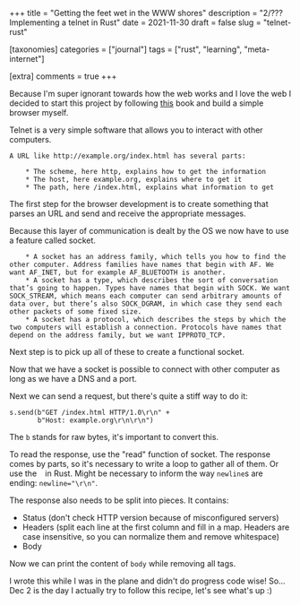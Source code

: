 +++
title = "Getting the feet wet in the WWW shores"
description = "2/??? Implementing a telnet in Rust"
date = 2021-11-30
draft = false
slug = "telnet-rust"

[taxonomies]
categories = ["journal"]
tags = ["rust", "learning", "meta-internet"]

[extra]
comments = true
+++

Because I'm super ignorant towards how the web works and I love the web I decided to start this project by following [this](https://browser.engineering/http.html) book and build a simple browser myself.

Telnet is a very simple software that allows you to interact with other computers. 

    A URL like http://example.org/index.html has several parts:

        * The scheme, here http, explains how to get the information
        * The host, here example.org, explains where to get it
        * The path, here /index.html, explains what information to get

The first step for the browser development is to create something that parses an URL and send and receive the appropriate messages.

Because this layer of communication is dealt by the OS we now have to use a feature called socket.

        * A socket has an address family, which tells you how to find the other computer. Address families have names that begin with AF. We want AF_INET, but for example AF_BLUETOOTH is another.
        * A socket has a type, which describes the sort of conversation that’s going to happen. Types have names that begin with SOCK. We want SOCK_STREAM, which means each computer can send arbitrary amounts of data over, but there’s also SOCK_DGRAM, in which case they send each other packets of some fixed size.
        * A socket has a protocol, which describes the steps by which the two computers will establish a connection. Protocols have names that depend on the address family, but we want IPPROTO_TCP.

Next step is to pick up all of these to create a functional socket.

Now that we have a socket is possible to connect with other computer as long as we have a DNS and a port.

Next we can send a request, but there's quite a stiff way to do it:

```
s.send(b"GET /index.html HTTP/1.0\r\n" + 
       b"Host: example.org\r\n\r\n")
```

The `b` stands for raw bytes, it's important to convert this.

To read the response, use the "read" function of socket. The response comes by parts, so it's necessary to write a loop to gather all of them. Or use the ` ` in Rust. Might be necessary to inform the way `newline`s are ending: `newline="\r\n"`.

The response also needs to be split into pieces. It contains:

- Status (don't check HTTP version because of misconfigured servers)
- Headers (split each line at the first column and fill in a map. Headers are case insensitive, so you can normalize them and remove whitespace)
- Body

Now we can print the content of `body` while removing all tags.

I wrote this while I was in the plane and didn't do progress code wise! So... Dec 2 is the day I actually try to follow this recipe, let's see what's up :)